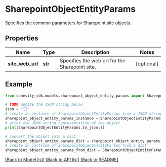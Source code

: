 # SharepointObjectEntityParams

Specifies the common parameters for Sharepoint site objects.

## Properties

Name | Type | Description | Notes
------------ | ------------- | ------------- | -------------
**site_web_url** | **str** | Specifies the web url for the Sharepoint site. | [optional] 

## Example

```python
from cohesity_sdk.models.sharepoint_object_entity_params import SharepointObjectEntityParams

# TODO update the JSON string below
json = "{}"
# create an instance of SharepointObjectEntityParams from a JSON string
sharepoint_object_entity_params_instance = SharepointObjectEntityParams.from_json(json)
# print the JSON string representation of the object
print(SharepointObjectEntityParams.to_json())

# convert the object into a dict
sharepoint_object_entity_params_dict = sharepoint_object_entity_params_instance.to_dict()
# create an instance of SharepointObjectEntityParams from a dict
sharepoint_object_entity_params_from_dict = SharepointObjectEntityParams.from_dict(sharepoint_object_entity_params_dict)
```
[[Back to Model list]](../README.md#documentation-for-models) [[Back to API list]](../README.md#documentation-for-api-endpoints) [[Back to README]](../README.md)


